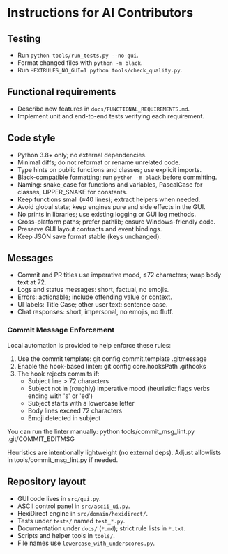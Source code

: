 # Instructions for AI Contributors

## Testing
- Run `python tools/run_tests.py --no-gui`.
- Format changed files with `python -m black`.
- Run `HEXIRULES_NO_GUI=1 python tools/check_quality.py`.

## Functional requirements
- Describe new features in `docs/FUNCTIONAL_REQUIREMENTS.md`.
- Implement unit and end-to-end tests verifying each requirement.

## Code style
- Python 3.8+ only; no external dependencies.
- Minimal diffs; do not reformat or rename unrelated code.
- Type hints on public functions and classes; use explicit imports.
- Black-compatible formatting; run `python -m black` before committing.
- Naming: snake_case for functions and variables, PascalCase for classes, UPPER_SNAKE for constants.
- Keep functions small (≈40 lines); extract helpers when needed.
- Avoid global state; keep engines pure and side effects in the GUI.
- No prints in libraries; use existing logging or GUI log methods.
- Cross-platform paths; prefer pathlib; ensure Windows-friendly code.
- Preserve GUI layout contracts and event bindings.
- Keep JSON save format stable (keys unchanged).

## Messages
- Commit and PR titles use imperative mood, ≤72 characters; wrap body text at 72.
- Logs and status messages: short, factual, no emojis.
- Errors: actionable; include offending value or context.
- UI labels: Title Case; other user text: sentence case.
- Chat responses: short, impersonal, no emojis, no fluff.

### Commit Message Enforcement
Local automation is provided to help enforce these rules:

1. Use the commit template:
	git config commit.template .gitmessage
2. Enable the hook-based linter:
	git config core.hooksPath .githooks
3. The hook rejects commits if:
	- Subject line > 72 characters
	- Subject not in (roughly) imperative mood (heuristic: flags verbs ending with 's' or 'ed')
	- Subject starts with a lowercase letter
	- Body lines exceed 72 characters
	- Emoji detected in subject

You can run the linter manually:
	python tools/commit_msg_lint.py .git/COMMIT_EDITMSG

Heuristics are intentionally lightweight (no external deps). Adjust allowlists in tools/commit_msg_lint.py if needed.

## Repository layout
- GUI code lives in `src/gui.py`.
- ASCII control panel in `src/ascii_ui.py`.
- HexiDirect engine in `src/domain/hexidirect/`.
- Tests under `tests/` named `test_*.py`.
- Documentation under `docs/` (`*.md`); strict rule lists in `*.txt`.
- Scripts and helper tools in `tools/`.
- File names use `lowercase_with_underscores.py`.
